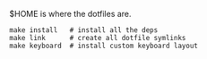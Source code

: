 $HOME is where the dotfiles are.

```
make install   # install all the deps
make link      # create all dotfile symlinks
make keyboard  # install custom keyboard layout
```
